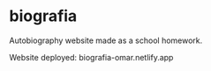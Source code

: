 # biografia
Autobiography website made as a school homework.

Website deployed: biografia-omar.netlify.app
